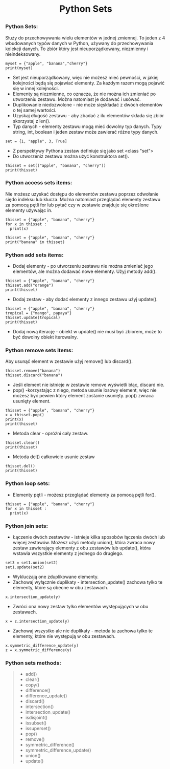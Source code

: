 # <p style="text-align: center;">Python Sets </p>

### Python Sets:
Służy do przechowywania wielu elementów w jednej zmiennej. To jeden z 4 wbudowanych typów danych w Python, używany do przechowywania kolekcji danych. To zbiór który jest nieuporządkowany, niezmienny i nieindeksowany.

```
myset = {"apple", "banana","cherry"}
print(myset)
```
- Set jest nieuporządkowany, więc nie możesz mieć pewności, w jakiej kolejności będą się pojawiać elementy. Za każdym razem mogą pojawić się w innej kolejności.
- Elementy są niezmienne, co oznacza, że nie można ich zmieniać po utworzeniu zestawu. Można natomiast je dodawać i usówać.
- Duplikowanie niedozwolone - nie może sięskładać z dwóch elementów o tej samej wartości.
- Uzyskaj długość zestawu - aby zbadać z ilu elementów składa się zbiór skorzystaj z len().
- Typ danych - elementy zestawu mogą mieć dowolny typ danych. Typy string, int, boolean i jeden zestaw może zawierać różne typy danych.

```
set = {1, "apple", 3, True]
```
- Z perspektywy Pythona zestaw definiuje się jako set <class "set">
- Do utworzeniz zestawu można użyć konstruktora set().
```
thisset = set(("apple", "banana", "cherry"))
print(thisset)
```

### Python access sets items:
Nie możesz uzyskać dostępu do elementów zestawu poprzez odwołanie siędo indeksu lub klucza. Można natomiast przeglądać elementy zestawu za pomocą pętli for lub pytać czy w zestawie znajduje się określone elementy używając in.
```
thisset = {"apple", "banana", "cherry"}
for x in thisset :
  print(x)

thisset = {"apple", "banana", "cherry"}
print("banana" in thisset)
```

### Python add sets items:
- Dodaj elementy - po utworzeniu zestawu nie można zmieniać jego elementów, ale można dodawać nowe elementy. Użyj metody add().
```
thisset = {"apple", "banana", "cherry"}
thisset.add("orange")
print(thisset)
```
- Dodaj zestaw - aby dodać elementy z innego zestawu użyj update().
```
thisset = {"apple", "banana", "cherry"}
tropical = {"mango", papaya"}
thisset.update(tropical)
print(thisset)
```
- Dodaj nową iterację - obiekt w update() nie musi być zbiorem, może to być dowolny obiekt iterowalny.

### Python remove sets items:
Aby usunąć element w zestawie użyj remove() lub discard().
```
thisset.remove("banana")
thisset.discard("banana")
```
- Jeśli element nie istnieje w zestawie remove wyświetli błąc, discard nie.
- pop() -korzystając z niego, metoda usunie losowy element, więc nie możesz być pewien który element zostanie usunięty. pop() zwraca usunięty element.
```
thisset = {"apple", "banana", "cherry"}
x = thisset.pop()
print(x)
print(thisset)
```
- Metoda clear - opróżni cały zestaw.
```
thisset.clear()
print(thisset)
```
- Metoda del() całkowicie usunie zestaw
```
thisset.del()
print(thisset)
```
### Python loop sets:
- Elementy pętli - możesz przeglądać elementy za pomocą pętli for().
```
thisset = {"apple", "banana", "cherry"}
for x in thisset :
  print(x)
```
### Python join sets:
- Łączenie dwóch zestawów - istnieje kilka sposobów łączenia dwóch lub więcej zestawów. Możesz użyć metody union(), która zwraca nowy zestaw zawierający elementy z obu zestawów lub update(), która wstawia wszystkie elementy z jednego do drugiego.
```
set3 = set1.union(set2)
set1.update(set2)
```
- Wykluczają one zduplikowane elementy.
- Zachowaj wyłącznie duplikaty - intersection_update() zachowa tylko te elementy, które są obecne w obu zestawach.
```
x.intersection_update(y)
```
- Zwróci ona nowy zestaw tylko elementów występujących w obu zestawach.
```
x = z.intersection_update(y)
```
- Zachowaj wszystko ale nie duplikaty - metoda ta zachowa tylko te elementy, które nie występują w obu zestawach.
```
x.symmetric_difference_update(y)
z = x.symmetric_difference(y)
```

### Python sets methods:
> - add()
> - clear()
> - copy()
> - difference()
> - difference_update()
> - discard()
> - intersection()
> - intersection_update()
> - isdisjoint()
> - issubset()
> - issuperset()
> - pop()
> - remove()
> - symmetric_difference()
> - symmetric_difference_update()
> - union()
> - update()
